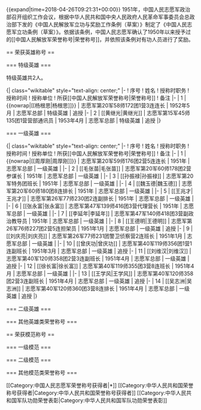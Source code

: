 {{expand|time=2018-04-26T09:21:31+00:00}}
1951年，中国人民志愿军政治部召开组织工作会议，根据中华人民共和国中央人民政府人民革命军事委员会总政治部下发的《中国人民解放军立功与奖励工作条例（草案）》制定了《中国人民志愿军立功条例（草案）》。依据该条例，中国人民志愿军确认了1950年以来授予过的[[中国人民解放军荣誉称号|荣誉称号]]，并依照该条例对有功人员进行了奖励。

== 荣获英雄称号 ==

=== 特级英雄 ===

特级英雄共2人。

{| class="wikitable" style="text-align: center;"
|-
! 序号 
! 姓名 
! 授称时职务
! 授称时间
! 授称单位
! 所获[[中国人民解放军荣誉称号|荣誉称号]]
! 备注
|-
| 1
| {{nowrap|[[杨根思|杨根思]]}}
| 志愿军第20军58师172团1营3连连长
| 1952年5月
| 志愿军总部
| 特级英雄
| 追授
|-
| 2
| [[黄继光|黄继光]]
| 志愿军第15军45师135团1营营部通讯员
| 1953年4月
| 志愿军总部
| 特级英雄
| 追授
|}

=== 一级英雄 ===

{| class="wikitable" style="text-align: center;"
|-
! 序号 
! 姓名 
! 授称时职务
! 授称时间
! 授称单位
! 所获[[中国人民解放军荣誉称号|荣誉称号]]
! 备注
|-
| 1
| {{nowrap|[[周厚刚|周厚刚]]}}
| 志愿军第20军59师176团2营5连连长
| 1951年
| 志愿军总部
| 一级英雄
| 
|-
| 2
| [[毛张苗|毛张苗]]
| 志愿军第20军60师178团2营参谋长
| 1951年
| 志愿军总部
| 一级英雄
| 
|-
| 3
| [[孙振禄|孙振禄]]
| 志愿军第20军特务团班长
| 1951年
| 志愿军总部
| 一级英雄
| 
|-
| 4
| [[魏玉德|魏玉德]]
| 志愿军第20军60师180团8连排长
| 1951年
| 志愿军总部
| 一级英雄
| 
|-
| 5
| [[王兆才|王兆才]]
| 志愿军第26军77师230团2连副排长
| 1951年
| 志愿军总部
| 一级英雄
| 
|-
| 6
| [[张永富|张永富]]
| 志愿军第47军139师416团3营代理营长
| 1951年
| 志愿军总部
| 一级英雄
| 
|-
| 7
| [[李延年|李延年]]
| 志愿军第47军140师418团3营副政治教导员
| 1951年
| 志愿军总部
| 一级英雄
| 
|-
| 8
| [[王德明|王德明]]
| 志愿军第26军76师227团2营5连担架员
| 1951年1月
| 志愿军总部
| 一级英雄
| 追授
|-
| 9
| [[刘庆亮|刘庆亮]]
| 志愿军第26军77师231团警卫侦察营2连班长
| 1951年1月
| 志愿军总部
| 一级英雄
| 
|-
| 10
| [[曾庆功|曾庆功]]
| 志愿军第40军119师356团1营1连副班长
| 1951年3月
| 志愿军总部
| 一级英雄
| 追授
|-
| 11
| [[刘维汉|刘维汉]]
| 志愿军第40军120师358团2营3连副班长
| 1951年4月
| 志愿军总部
| 一级英雄
| 追授
|-
| 12
| [[徐长富|徐长富]]
| 志愿军第40军119师355团3营8连班长
| 1951年4月
| 志愿军总部
| 一级英雄
| 
|-
| 13
| [[王学风|王学风]]
| 志愿军第40军120师358团2营3连副班长
| 1951年4月
| 志愿军总部
| 一级英雄
| 追授
|-
| 14
| [[吴志洲|吴志洲]]
| 志愿军第40军120师360团3营8连排长
| 1951年4月
| 志愿军总部
| 一级英雄
| 追授
|}

=== 二级英雄 ===

=== 其他英雄类荣誉称号 ===

== 荣获模范称号 ==

=== 一级模范 ===

=== 二级模范 ===

=== 其他模范类荣誉称号 ===

[[Category:中国人民志愿军荣誉称号获得者|*]]
[[Category:中华人民共和国荣誉称号获得者|Category:中华人民共和国荣誉称号获得者]]
[[Category:中华人民共和国军队功勋荣誉表彰|Category:中华人民共和国军队功勋荣誉表彰]]